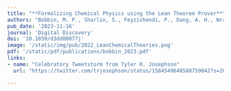 ```yaml
---
title: "**Formalizing Chemical Physics using the Lean Theorem Prover**"
authors: "Bobbin, M. P., Sharlin, S., Feyzishendi, P., Dang, A. H., Wraback, C. M., & Josephson, T. R."
pub_date: '2023-11-16'
journal: 'Digital Discovery'
doi: '10.1039/d3dd00077j'
image: '/static/img/pub/2022_LeanChemicalTheories.png'
pdf: '/static/pdf/publications/bobbin_2023.pdf'
links:
- name: "Celebratory Tweetstorm from Tyler R. Josephson"
  url: "https://twitter.com/trjosephson/status/1584549648588759042?s=20"

---
```

